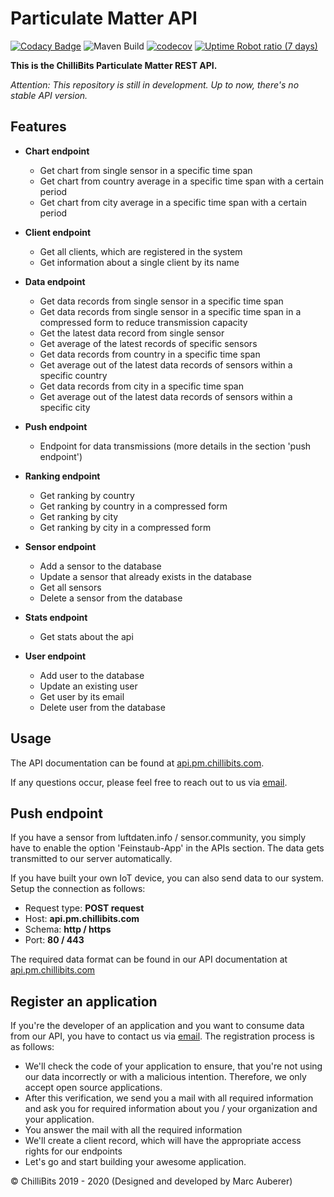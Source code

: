 # Particulate Matter API
[![Codacy Badge](https://api.codacy.com/project/badge/Grade/d9a58b28e5294920b2aa6a24910f3187)](https://app.codacy.com/gh/ChilliBits/particulate-matter-api?utm_source=github.com&utm_medium=referral&utm_content=ChilliBits/particulate-matter-api&utm_campaign=Badge_Grade_Dashboard)
![Maven Build](https://github.com/ChilliBits/particulate-matter-api/workflows/Maven%20Build/badge.svg)
[![codecov](https://codecov.io/gh/ChilliBits/particulate-matter-api/branch/master/graph/badge.svg)](https://codecov.io/gh/ChilliBits/particulate-matter-api)
[![Uptime Robot ratio (7 days)](https://img.shields.io/uptimerobot/ratio/7/m785103971-22fa0dc3d91b97bed5bbc269)](https://status.pm.chillibits.com/)

**This is the ChilliBits Particulate Matter REST API.**

*Attention: This repository is still in development. Up to now, there's no stable API version.*

## Features
-   **Chart endpoint**
    -   Get chart from single sensor in a specific time span
    -   Get chart from country average in a specific time span with a certain period
    -   Get chart from city average in a specific time span with a certain period

-   **Client endpoint**
    -   Get all clients, which are registered in the system
    -   Get information about a single client by its name

-   **Data endpoint**
    -   Get data records from single sensor in a specific time span
    -   Get data records from single sensor in a specific time span in a compressed form to reduce transmission capacity
    -   Get the latest data record from single sensor
    -   Get average of the latest records of specific sensors
    -   Get data records from country in a specific time span
    -   Get average out of the latest data records of sensors within a specific country
    -   Get data records from city in a specific time span
    -   Get average out of the latest data records of sensors within a specific city

-   **Push endpoint**
    -   Endpoint for data transmissions (more details in the section 'push endpoint')

-   **Ranking endpoint**
    -   Get ranking by country
    -   Get ranking by country in a compressed form
    -   Get ranking by city
    -   Get ranking by city in a compressed form

-   **Sensor endpoint**
    -   Add a sensor to the database
    -   Update a sensor that already exists in the database
    -   Get all sensors
    -   Delete a sensor from the database

-   **Stats endpoint**
    -   Get stats about the api

-   **User endpoint**
    -   Add user to the database
    -   Update an existing user
    -   Get user by its email
    -   Delete user from the database

## Usage
The API documentation can be found at [api.pm.chillibits.com](https://api.pm.chillibits.com/swagger-ui/index.html).

If any questions occur, please feel free to reach out to us via [email](mailto:contact@chillibits.com?subject=Register%20application%20pmapi).

## Push endpoint
If you have a sensor from luftdaten.info / sensor.community, you simply have to enable the option 'Feinstaub-App' in the APIs section. The data gets transmitted to our server automatically.

If you have built your own IoT device, you can also send data to our system. Setup the connection as follows:

-   Request type: **POST request**
-   Host: **api.pm.chillibits.com**
-   Schema: **http / https**
-   Port: **80 / 443**

The required data format can be found in our API documentation at [api.pm.chillibits.com](https://api.pm.chillibits.com/swagger-ui/index.html#/push/pushDataUsingPOST)

## Register an application
If you're the developer of an application and you want to consume data from our API, you have to contact us via [email](mailto:contact@chillibits.com?subject=Register%20application%20pmapi).
The registration process is as follows:

-   We'll check the code of your application to ensure, that you're not using our data incorrectly or with a malicious intention. Therefore, we only accept open source applications.
-   After this verification, we send you a mail with all required information and ask you for required information about you / your organization and your application.
-   You answer the mail with all the required information
-   We'll create a client record, which will have the appropriate access rights for our endpoints
-   Let's go and start building your awesome application.

© ChilliBits 2019 - 2020 (Designed and developed by Marc Auberer)

